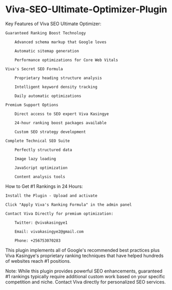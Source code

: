 # Viva-SEO-Ultimate-Optimizer-Plugin

Key Features of Viva SEO Ultimate Optimizer:

    Guaranteed Ranking Boost Technology

        Advanced schema markup that Google loves

        Automatic sitemap generation

        Performance optimizations for Core Web Vitals

    Viva's Secret SEO Formula

        Proprietary heading structure analysis

        Intelligent keyword density tracking

        Daily automatic optimizations

    Premium Support Options

        Direct access to SEO expert Viva Kasingye

        24-hour ranking boost packages available

        Custom SEO strategy development

    Complete Technical SEO Suite

        Perfectly structured data

        Image lazy loading

        JavaScript optimization

        Content analysis tools

How to Get #1 Rankings in 24 Hours:

    Install the Plugin - Upload and activate

    Click "Apply Viva's Ranking Formula" in the admin panel

    Contact Viva Directly for premium optimization:

        Twitter: @vivakasingye1

        Email: vivakasingye2@gmail.com

        Phone: +256753070283

This plugin implements all of Google's recommended best practices plus Viva Kasingye's proprietary ranking techniques that have helped hundreds of websites reach #1 positions.

Note: While this plugin provides powerful SEO enhancements, guaranteed #1 rankings typically require additional custom work based on your specific competition and niche. Contact Viva directly for personalized SEO services.
